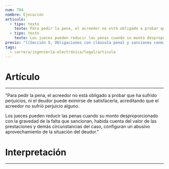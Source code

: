 ```yaml
---
num: 794
nombre: Ejecución
articulo:
  - tipo: texto
    texto: Para pedir la pena, el acreedor no está obligado a probar que ha sufrido perjuicios, ni el deudor puede eximirse de satisfacerla, acreditando que el acreedor no sufrió perjuicio alguno.
  - tipo: texto
    texto: Los jueces pueden reducir las penas cuando su monto desproporcionado con la gravedad de la falta que sancionan, habida cuenta del valor de las prestaciones y demás circunstancias del caso, configuran un abusivo aprovechamiento de la situación del deudor.
previo: "[[Sección 5, Obligaciones con cláusula penal y sanciones conminatorias|Sección 5, Obligaciones con cláusula penal y sanciones conminatorias]]"
tags:
  - carrera/ingeniería-electrónica/legal/articulo
---
```

# Artículo
---
"Para pedir la pena, el acreedor no está obligado a probar que ha sufrido perjuicios, ni el deudor puede eximirse de satisfacerla, acreditando que el acreedor no sufrió perjuicio alguno.

Los jueces pueden reducir las penas cuando su monto desproporcionado con la gravedad de la falta que sancionan, habida cuenta del valor de las prestaciones y demás circunstancias del caso, configuran un abusivo aprovechamiento de la situación del deudor."

# Interpretación
---
